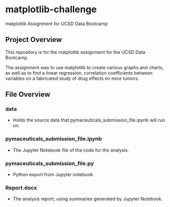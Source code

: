 # matplotlib-challenge
matplotlib Assignment for UCSD Data Bootcamp
## Project Overview
This repository is for the matplotlib assignment for the UCSD Data Bootcamp.

The assignment was to use matplotlib to create various graphs and charts, as well as to find a linear regression, correlation coefficients between variables on a fabricated study of drug effects on mice tumors.

## File Overview

### data
- Holds the source data that pymaceuticals_submission_file.ipynb will run on.

### pymaceuticals_submission_file.ipynb
- The Jupyter Notebook file of the code for the analysis.

### pymaceuticals_submission_file.py
- Python export from Jupyter notebook.

### Report.docx
- The analysis report, using summaries generated by Jupyter Notebook.
